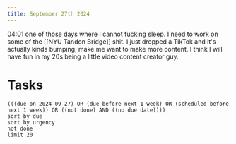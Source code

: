 ```yaml
---
title: September 27th 2024
---
```


04:01 one of those days where I cannot fucking sleep. I need to work on some of the [[NYU Tandon Bridge]] shit. I just dropped a TikTok and it's actually kinda bumping, make me want to make more content. I think I will have fun in my 20s being a little video content creator guy. 
# Tasks
```tasks
(((due on 2024-09-27) OR (due before next 1 week) OR (scheduled before next 1 week)) OR ((not done) AND ((no due date))))
sort by due
sort by urgency
not done
limit 20
```